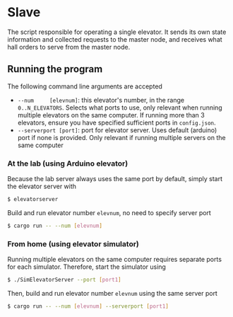 # Slave

The script responsible for operating a single elevator. 
It sends its own state information and collected requests to the master node, and receives what hall orders to serve from the master node.

## Running the program

The following command line arguments are accepted
* `--num     [elevnum]`: this elevator's number, in the range `0..N_ELEVATORS`. Selects what ports to use, only relevant when running multiple elevators on the same computer. If running more than 3 elevators, ensure you have specified sufficient ports in `config.json`.
* `--serverport [port]`: port for elevator server. Uses default (arduino) port if none is provided. Only relevant if running multiple servers on the same computer

### At the lab (using Arduino elevator)

Because the lab server always uses the same port by default, simply start the elevator server with
```bash
$ elevatorserver
```

Build and run elevator number `elevnum`, no need to specify server port
```bash
$ cargo run -- --num [elevnum]
```

### From home (using elevator simulator)

Running multiple elevators on the same computer requires separate ports for each simulator.
Therefore, start the simulator using
```bash
$ ./SimElevatorServer --port [port1]
```

Then, build and run elevator number `elevnum` using the same server port
```bash
$ cargo run -- --num [elevnum] --serverport [port1]
```
